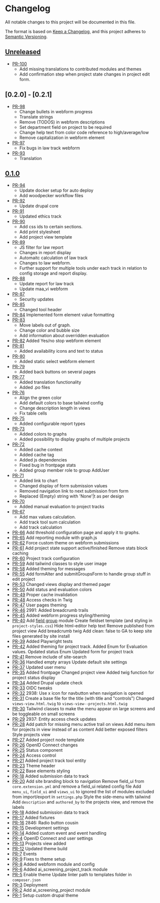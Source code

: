 # Changelog

All notable changes to this project will be documented in this file.

The format is based on [Keep a Changelog],
and this project adheres to [Semantic Versioning].

## [Unreleased]

- [PR-100](https://github.com/itk-dev/ai-screening/pull/100)
  - Add missing translations to contributed modules and themes
  - Add confirmation step when project state changes in project edit form.

## [0.2.0] - [0.2.1]

- [PR-98](https://github.com/itk-dev/ai-screening/pull/98)
  - Change bullets in webform progress
  - Translate strings
  - Remove (TODOS) in webform descriptions
  - Set department field on project to be required
  - Change help text from color code reference to high/average/low
  - Remove capitalization in webform element
- [PR-97](https://github.com/itk-dev/ai-screening/pull/97)
  - Fix bugs in law track webform
- [PR-93](https://github.com/itk-dev/ai-screening/pull/93)
  - Translation

## [0.1.0]

- [PR-94](https://github.com/itk-dev/ai-screening/pull/94)
  - Update docker setup for auto deploy
  - Add woodpecker workflow files
- [PR-92](https://github.com/itk-dev/ai-screening/pull/92)
  - Update drupal core
- [PR-91](https://github.com/itk-dev/ai-screening/pull/91)
  - Updated ethics track
- [PR-90](https://github.com/itk-dev/ai-screening/pull/90)
  - Add css ids to certain sections.
  - Add print stylesheet
  - Add project view template
- [PR-89](https://github.com/itk-dev/ai-screening/pull/89)
  - JS filter for law report
  - Changes in report display
  - Automaitc calculation of law track
  - Changes to law webform.
  - Further support for multiple tools under each track in relation to config storage and report display.
- [PR-88](https://github.com/itk-dev/ai-screening/pull/88)
  - Update report for law track
  - Update maa_vi webform
- [PR-87](https://github.com/itk-dev/ai-screening/pull/87)
  - Security updates
- [PR-85](https://github.com/itk-dev/ai-screening/pull/85)
  - Changed tool header
- [PR-84](https://github.com/itk-dev/ai-screening/pull/84)
  Implemented form element value formatting
- [PR-83](https://github.com/itk-dev/ai-screening/pull/83)
  - Move labels out of graph.
  - Change color and bubble size
  - Add information about overridden evaluation
- [PR-82](https://github.com/itk-dev/ai-screening/pull/82)
  Added Yes/no stop webform element
- [PR-81](https://github.com/itk-dev/ai-screening/pull/81)
  - Added availability icons and text to status
- [PR-80](https://github.com/itk-dev/ai-screening/pull/80)
  - Added static select webform element
- [PR-79](https://github.com/itk-dev/ai-screening/pull/79)
  - Added back buttons on several pages
- [PR-77](https://github.com/itk-dev/ai-screening/pull/77)
  - Added translation functionality
  - Added .po files
- [PR-76](https://github.com/itk-dev/ai-screening/pull/76)
  - Align the green color
  - Add default colors to base tailwind config
  - Change description length in views
  - Fix table cells
- [PR-75](https://github.com/itk-dev/ai-screening/pull/75)
  - Added configurable report types
- [PR-73](https://github.com/itk-dev/ai-screening/pull/73)
  - Added colors to graphs
  - Added possibility to display graphs of multiple projects
- [PR-72](https://github.com/itk-dev/ai-screening/pull/72)
  - Added cache context
  - Added cache tag
  - Added js dependencies
  - Fixed bug in frontpage stats
  - Added group member role to group AddUser
- [PR-71](https://github.com/itk-dev/ai-screening/pull/71)
  - Added link to chart
  - Changed display of form submission values
  - Removed navigation link to next submission from form
  - Replaced {Empty} string with 'None'|t as per design
- [PR-70](https://github.com/itk-dev/ai-screening/pull/70)
  - Added manual evaluation to project tracks
- [PR-67](https://github.com/itk-dev/ai-screening/pull/67)
  - Add max values calculation.
  - Add track tool sum calculation
  - Add track calculation
- [PR-66](https://github.com/itk-dev/ai-screening/pull/66)
  Add threshold configuration page and apply it to graphs.
- [PR-65](https://github.com/itk-dev/ai-screening/pull/65)
  Add reporting module with graph.js
- [PR-62](https://github.com/itk-dev/ai-screening/pull/62)
  Force custom theme on webform submissions
- [PR-61](https://github.com/itk-dev/ai-screening/pull/61)
  Add project state support active/finished
  Remove stats block caching
- [PR-60](https://github.com/itk-dev/ai-screening/pull/60)
  Project track configuration
- [PR-59](https://github.com/itk-dev/ai-screening/pull/59)
  Add tailwind classes to style user image
- [PR-58](https://github.com/itk-dev/ai-screening/pull/58)
  Added theming for messages
- [PR-55](https://github.com/itk-dev/ai-screening/pull/55)
  Add formAlter and submitGroupsForm to handle group stuff in edit project
- [PR-53](https://github.com/itk-dev/ai-screening/pull/53)
  Changed views display and themed pager
- [PR-50](https://github.com/itk-dev/ai-screening/pull/50)
  Add status and evaluation colors
- [PR-49](https://github.com/itk-dev/ai-screening/pull/49)
  Proper cache invalidation
- [PR-48](https://github.com/itk-dev/ai-screening/pull/48)
  Access checks in Twig
- [PR-47](https://github.com/itk-dev/ai-screening/pull/47)
  User pages theming
- [PR-46](https://github.com/itk-dev/ai-screening/pull/46)
  2991: Added breadcrumb trails
- [PR-45](https://github.com/itk-dev/ai-screening/pull/45)
  Added webform progress styling/theming
- [PR-40](https://github.com/itk-dev/ai-screening/pull/40)
  Add [field group](https://www.drupal.org/project/field_group) module
  Create fieldset template (and styling in `project-styles.css`)
  Hide html-editor help text
  Remove published from project view
  Add breadcrumb twig
  Add clean: false to GA to keep site files generated by site install
- [PR-39](https://github.com/itk-dev/ai-screening/pull/39)
  Added Playwright tests
- [PR-42](https://github.com/itk-dev/ai-screening/pull/42)
  Added theming for project track.
  Added Enum for Evaluation values.
  Opdated status Enum
  Updated form for project track
- [PR-41](https://github.com/itk-dev/ai-screening/pull/41)
  Remove include of site-search
- [PR-36](https://github.com/itk-dev/ai-screening/pull/36)
  Handled empty arrays
  Update default site settings
- [PR-37](https://github.com/itk-dev/ai-screening/pull/37)
  Updated user menu
- [PR-35](https://github.com/itk-dev/ai-screening/pull/35)
  Added frontpage
  Changed project view
  Added twig function for project status display
- [PR-34](https://github.com/itk-dev/ai-screening/pull/34)
  Added Drupal update check
- [PR-33](https://github.com/itk-dev/ai-screening/pull/33)
  OIDC tweaks
- [PR-32](https://github.com/itk-dev/ai-screening/pull/32)
  2938: Use x icon for navbutton when navigation is opened
- [PR-31](https://github.com/itk-dev/ai-screening/pull/31)
  Create a base file for the title (with title and "controls")
  Changed `views-view.html.twig` to `views-view--projects.html.twig`
- [PR-30](https://github.com/itk-dev/ai-screening/pull/30)
  Tailwind classes to make the menu appear on large screens and be toggleable on small screens
- [PR-29](https://github.com/itk-dev/ai-screening/pull/29)
  2937: Entity access check updates
- [PR-28](https://github.com/itk-dev/ai-screening/pull/28)
  Add patch for missing menu active trail on views
  Add menu item for projects in view instead of as content
  Add better exposed filters
  Style projects view
- [PR-27](https://github.com/itk-dev/ai-screening/pull/27)
  Added project node template
- [PR-26](https://github.com/itk-dev/ai-screening/pull/26)
  OpenID Connect changes
- [PR-25](https://github.com/itk-dev/ai-screening/pull/25)
  Status component
- [PR-24](https://github.com/itk-dev/ai-screening/pull/24)
  Access control
- [PR-21](https://github.com/itk-dev/ai-screening/pull/21)
  Added project track tool entity
- [PR-23](https://github.com/itk-dev/ai-screening/pull/23)
  Theme header
- [PR-22](https://github.com/itk-dev/ai-screening/pull/22)
  Base elements styling
- [PR-18](https://github.com/itk-dev/ai-screening/pull/18)
  Added submission data to track
- [PR-20](https://github.com/itk-dev/ai-screening/pull/20)
  Add site branding block to navigation
  Remove field_ui from `core.extension.yml` and remove a field_ui related config file
  Add `menu_ui`, `field_ui` and `views_ui` to ignored the list of modules excluded from import/export in `settings.php`
  Style the side-menu with tailwind
  Add `description` and `authored_by` to the projects view, and remove the labels
- [PR-18](https://github.com/itk-dev/ai-screening/pull/18)
  Added submission data to track
- [PR-17](https://github.com/itk-dev/ai-screening/pull/17)
  Added fixtures
- [PR-16](https://github.com/itk-dev/ai-screening/pull/16)
  2846: Radio button cousin
- [PR-15](https://github.com/itk-dev/ai-screening/pull/15)
  Development settings
- [PR-14](https://github.com/itk-dev/ai-screening/pull/14)
  Added custom event and event handling
- [PR-4](https://github.com/itk-dev/ai-screening/pull/4)
  OpenID Connect and user settings
- [PR-13](https://github.com/itk-dev/ai-screening/pull/13)
  Projects view added
- [PR-12](https://github.com/itk-dev/ai-screening/pull/12)
  Updated theme build
- [PR-7](https://github.com/itk-dev/ai-screening/pull/7)
  Events
- [PR-9](https://github.com/itk-dev/ai-screening/pull/9)
  Fixes to theme setup
- [PR-8](https://github.com/itk-dev/ai-screening/pull/8)
  Added webform module and config
- [PR-6](https://github.com/itk-dev/ai-screening/pull/6)
  Added ai_screening_project_track module
- [PR-5](https://github.com/itk-dev/ai-screening/pull/5)
  Enable theme
  Update linter path to templates folder in `composer.json`
- [PR-3](https://github.com/itk-dev/ai-screening/pull/3)
  Deployment
- [PR-2](https://github.com/itk-dev/ai-screening/pull/2)
  Add ai_screening_project module
- [PR-1](https://github.com/itk-dev/ai-screening/pull/1)
  Setup custom drupal theme

[Keep a Changelog]: https://keepachangelog.com/en/1.1.0/
[Semantic Versioning]: https://semver.org/spec/v2.0.0.html
[Unreleased]: https://github.com/itk-dev/ai-screening/compare/0.1.0...HEAD
[0.1.0]: https://github.com/itk-dev/ai-screening/releases/tag/0.1.0
